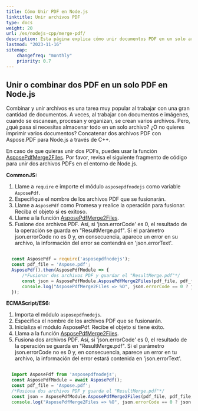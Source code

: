 ```yaml
---
title: Cómo Unir PDF en Node.js
linktitle: Unir archivos PDF
type: docs
weight: 20
url: /es/nodejs-cpp/merge-pdf/
description: Esta página explica cómo unir documentos PDF en un solo archivo PDF con Aspose.PDF para Node.js a través de C++.
lastmod: "2023-11-16"
sitemap:
    changefreq: "monthly"
    priority: 0.7
---
```


## Unir o combinar dos PDF en un solo PDF en Node.js

Combinar y unir archivos es una tarea muy popular al trabajar con una gran cantidad de documentos. A veces, al trabajar con documentos e imágenes, cuando se escanean, procesan y organizan, se crean varios archivos.
Pero, ¿qué pasa si necesitas almacenar todo en un solo archivo? ¿O no quieres imprimir varios documentos? Concatenar dos archivos PDF con Aspose.PDF para Node.js a través de C++.

En caso de que quieras unir dos PDFs, puedes usar la función [AsposePdfMerge2Files](https://reference.aspose.com/pdf/nodejs-cpp/organize/asposepdfmerge2files/).
Por favor, revisa el siguiente fragmento de código para unir dos archivos PDFs en el entorno de Node.js.

**CommonJS:**

1. Llame a `require` e importe el módulo `asposepdfnodejs` como variable `AsposePdf`.
1. Especifique el nombre de los archivos PDF que se fusionarán.
1. Llame a `AsposePdf` como Promesa y realice la operación para fusionar. Reciba el objeto si es exitoso.
1. Llame a la función [AsposePdfMerge2Files](https://reference.aspose.com/pdf/nodejs-cpp/organize/asposepdfmerge2files/).
1. Fusione dos archivos PDF. Así, si 'json.errorCode' es 0, el resultado de la operación se guarda en "ResultMerge.pdf". Si el parámetro json.errorCode no es 0 y, en consecuencia, aparece un error en su archivo, la información del error se contendrá en 'json.errorText'.

```js

  const AsposePdf = require('asposepdfnodejs');
  const pdf_file = 'Aspose.pdf';
  AsposePdf().then(AsposePdfModule => {
      /*Fusionar dos archivos PDF y guardar el "ResultMerge.pdf"*/
      const json = AsposePdfModule.AsposePdfMerge2Files(pdf_file, pdf_file, "ResultMerge.pdf");
      console.log("AsposePdfMerge2Files => %O", json.errorCode == 0 ? json.fileNameResult : json.errorText);
  });
```


**ECMAScript/ES6:**

1. Importa el módulo `asposepdfnodejs`.
1. Especifica el nombre de los archivos PDF que se fusionarán.
1. Inicializa el módulo AsposePdf. Recibe el objeto si tiene éxito.
1. Llama a la función [AsposePdfMerge2Files](https://reference.aspose.com/pdf/nodejs-cpp/organize/asposepdfmerge2files/).
1. Fusiona dos archivos PDF. Así, si 'json.errorCode' es 0, el resultado de la operación se guarda en "ResultMerge.pdf". Si el parámetro json.errorCode no es 0 y, en consecuencia, aparece un error en tu archivo, la información del error estará contenida en 'json.errorText'.

```js

  import AsposePdf from 'asposepdfnodejs';
  const AsposePdfModule = await AsposePdf();
  const pdf_file = 'Aspose.pdf';
  /*Fusiona dos archivos PDF y guarda el "ResultMerge.pdf"*/
  const json = AsposePdfModule.AsposePdfMerge2Files(pdf_file, pdf_file, "ResultMerge.pdf");
  console.log("AsposePdfMerge2Files => %O", json.errorCode == 0 ? json.fileNameResult : json.errorText);
```